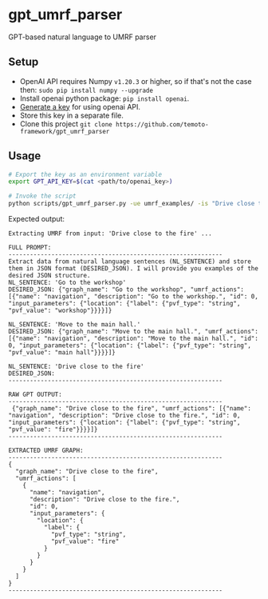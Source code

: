 # gpt_umrf_parser
GPT-based natural language to UMRF parser

## Setup
* OpenAI API requires Numpy `v1.20.3` or higher, so if that's not the case then: `sudo pip install numpy --upgrade` 
* Install openai python package: `pip install openai`.
* [Generate a key](https://beta.openai.com/account/api-keys) for using openai API.
* Store this key in a separate file.
* Clone this project `git clone https://github.com/temoto-framework/gpt_umrf_parser`

## Usage

``` bash
# Export the key as an environment variable
export GPT_API_KEY=$(cat <path/to/openai_key>)

# Invoke the script
python scripts/gpt_umrf_parser.py -ue umrf_examples/ -is "Drive close to the fire"
```

Expected output:
```
Extracting UMRF from input: 'Drive close to the fire' ...

FULL PROMPT:
------------------------------------------------------------
Extract data from natural language sentences (NL_SENTENCE) and store them in JSON format (DESIRED_JSON). I will provide you examples of the desired JSON structure.
NL_SENTENCE: 'Go to the workshop'
DESIRED_JSON: {"graph_name": "Go to the workshop", "umrf_actions": [{"name": "navigation", "description": "Go to the workshop.", "id": 0, "input_parameters": {"location": {"label": {"pvf_type": "string", "pvf_value": "workshop"}}}}]}

NL_SENTENCE: 'Move to the main hall.'
DESIRED_JSON: {"graph_name": "Move to the main hall.", "umrf_actions": [{"name": "navigation", "description": "Move to the main hall.", "id": 0, "input_parameters": {"location": {"label": {"pvf_type": "string", "pvf_value": "main hall"}}}}]}

NL_SENTENCE: 'Drive close to the fire'
DESIRED_JSON: 
------------------------------------------------------------

RAW GPT OUTPUT:
------------------------------------------------------------
 {"graph_name": "Drive close to the fire", "umrf_actions": [{"name": "navigation", "description": "Drive close to the fire.", "id": 0, "input_parameters": {"location": {"label": {"pvf_type": "string", "pvf_value": "fire"}}}}]}
------------------------------------------------------------

EXTRACTED UMRF GRAPH: 
------------------------------------------------------------
{
  "graph_name": "Drive close to the fire",
  "umrf_actions": [
    {
      "name": "navigation",
      "description": "Drive close to the fire.",
      "id": 0,
      "input_parameters": {
        "location": {
          "label": {
            "pvf_type": "string",
            "pvf_value": "fire"
          }
        }
      }
    }
  ]
}
------------------------------------------------------------
```